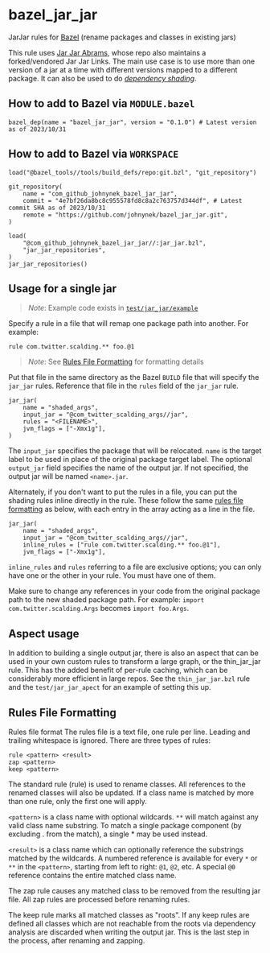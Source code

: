 # bazel_jar_jar

JarJar rules for [Bazel](https://bazel.build/) (rename packages and classes in existing jars)

This rule uses [Jar Jar Abrams](https://github.com/eed3si9n/jarjar-abrams), whose repo also maintains a forked/vendored Jar Jar Links.
The main use case is to use more than one version of a jar at a time with different versions mapped to a different package. It can also be used to do [*dependency shading*](https://softwareengineering.stackexchange.com/questions/297276/what-is-a-shaded-java-dependency).

## How to add to Bazel via `MODULE.bazel`

```starlark
bazel_dep(name = "bazel_jar_jar", version = "0.1.0") # Latest version as of 2023/10/31
```

## How to add to Bazel via `WORKSPACE`

```starlark
load("@bazel_tools//tools/build_defs/repo:git.bzl", "git_repository")

git_repository(
    name = "com_github_johnynek_bazel_jar_jar",
    commit = "4e7bf26da8bc8c955578fd8c8a2c763757d344df", # Latest commit SHA as of 2023/10/31
    remote = "https://github.com/johnynek/bazel_jar_jar.git",
)

load(
    "@com_github_johnynek_bazel_jar_jar//:jar_jar.bzl",
    "jar_jar_repositories",
)
jar_jar_repositories()
```


## Usage for a single jar

> _Note_: Example code exists in [`test/jar_jar/example`](/test/jar_jar/example)

Specify a rule in a file that will remap one package path into another. For example:

```
rule com.twitter.scalding.** foo.@1
```

> _Note_: See [Rules File Formatting](#rules-file-formatting) for formatting details

Put that file in the same directory as the Bazel `BUILD` file that will specify the `jar_jar` rules. Reference that file in the `rules` field of the `jar_jar` rule.

```
jar_jar(
    name = "shaded_args",
    input_jar = "@com_twitter_scalding_args//jar",
    rules = "<FILENAME>",
    jvm_flags = ["-Xmx1g"],
)
```

The `input_jar` specifies the package that will be relocated. `name` is the target label to be used in place of the original package target label.
The optional `output_jar` field specifies the name of the output jar. If not specified, the output jar will be named `<name>.jar`.

Alternately, if you don't want to put the rules in a file, you can put the shading rules inline directly in the rule.  These follow the same
[rules file formatting](#rules-file-formatting) as below, with each entry in the array acting as a line in the file.
```
jar_jar(
    name = "shaded_args",
    input_jar = "@com_twitter_scalding_args//jar",
    inline_rules = ["rule com.twitter.scalding.** foo.@1"],
    jvm_flags = ["-Xmx1g"],
```
`inline_rules` and `rules` referring to a file are exclusive options; you can only have one or the other in your rule.  You must have one of them.

Make sure to change any references in your code from the original package path to the new shaded package path. For example: `import com.twitter.scalding.Args` becomes `import foo.Args`.

## Aspect usage

In addition to building a single output jar, there is also an aspect that can be used in your own custom rules to
transform a large graph, or the thin_jar_jar rule. This has the added benefit of per-rule caching, which can be considerably more efficient in large repos.
See the `thin_jar_jar.bzl` rule and the `test/jar_jar_apect` for an example of setting this up.

## Rules File Formatting

Rules file format
The rules file is a text file, one rule per line. Leading and trailing whitespace is ignored. There are three types of rules:

```
rule <pattern> <result>
zap <pattern>
keep <pattern>
```

The standard rule (rule) is used to rename classes. All references to the renamed classes will also be updated. If a class name is matched by more than one rule, only the first one will apply.

`<pattern>` is a class name with optional wildcards. `**` will match against any valid class name substring. To match a single package component (by excluding . from the match), a single * may be used instead.

`<result>` is a class name which can optionally reference the substrings matched by the wildcards. A numbered reference is available for every `*` or `**` in the `<pattern>`, starting from left to right: `@1`, `@2`, etc. A special `@0` reference contains the entire matched class name.

The zap rule causes any matched class to be removed from the resulting jar file. All zap rules are processed before renaming rules.

The keep rule marks all matched classes as "roots". If any keep rules are defined all classes which are not reachable from the roots via dependency analysis are discarded when writing the output jar. This is the last step in the process, after renaming and zapping.

